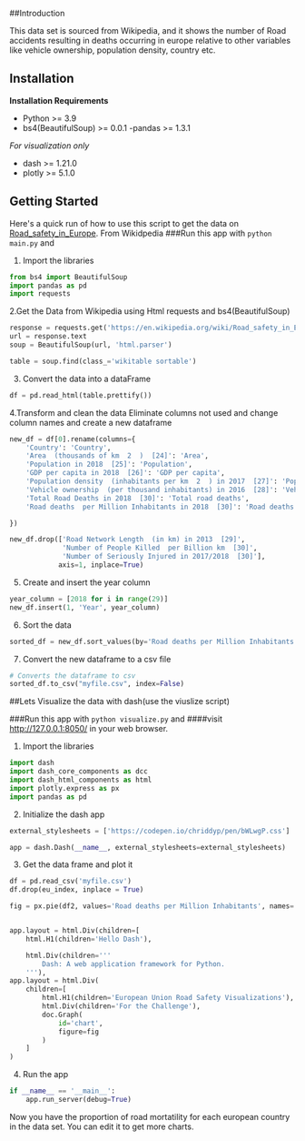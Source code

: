 ##Introduction

This data set is sourced from Wikipedia, and it shows
the number of Road accidents resulting in deaths occurring in europe relative to other 
variables like vehicle ownership, population density, country etc.
## Installation

**Installation Requirements**
- Python >= 3.9
- bs4(BeautifulSoup) >= 0.0.1
-pandas >= 1.3.1

*For visualization only*
- dash >= 1.21.0
- plotly >= 5.1.0



## Getting Started

Here's a quick run of how to use this script to get the data on 
[Road_safety_in_Europe](https://en.wikipedia.org/wiki/Road_safety_in_Europe). From Wikidpedia
###Run this app with `python main.py` and

1. Import the libraries
  ```python
  from bs4 import BeautifulSoup
  import pandas as pd
  import requests

  ```

2.Get the Data from Wikipedia using Html requests and bs4(BeautifulSoup)
```python
response = requests.get('https://en.wikipedia.org/wiki/Road_safety_in_Europe')
url = response.text
soup = BeautifulSoup(url, 'html.parser')

table = soup.find(class_='wikitable sortable')
```
3. Convert the data into a dataFrame
```python
df = pd.read_html(table.prettify())			
```
4.Transform and clean the data 
  Eliminate columns not used and change column names and create a new dataframe
```python
new_df = df[0].rename(columns={
    'Country': 'Country',
    'Area  (thousands of km  2  )  [24]': 'Area',
    'Population in 2018  [25]': 'Population',
    'GDP per capita in 2018  [26]': 'GDP per capita',
    'Population density  (inhabitants per km  2  ) in 2017  [27]': 'Population density',
    'Vehicle ownership  (per thousand inhabitants) in 2016  [28]': 'Vehicle ownership',
    'Total Road Deaths in 2018  [30]': 'Total road deaths',
    'Road deaths  per Million Inhabitants in 2018  [30]': 'Road deaths per Million Inhabitants',

})

new_df.drop(['Road Network Length  (in km) in 2013  [29]',
             'Number of People Killed  per Billion km  [30]',
             'Number of Seriously Injured in 2017/2018  [30]'],
            axis=1, inplace=True)
```
5. Create and insert the year column
```python
year_column = [2018 for i in range(29)]
new_df.insert(1, 'Year', year_column)
```

6. Sort the data
```python
sorted_df = new_df.sort_values(by='Road deaths per Million Inhabitants')


```

7. Convert the new dataframe to a csv file
```python
# Converts the dataframe to csv
sorted_df.to_csv("myfile.csv", index=False)
```

##Lets Visualize the data with dash(use the viuslize script)

###Run this app with `python visualize.py` and
####visit http://127.0.0.1:8050/ in your web browser.

1. Import the libraries
```python
import dash
import dash_core_components as dcc
import dash_html_components as html
import plotly.express as px
import pandas as pd
```

2. Initialize the dash app
```python
external_stylesheets = ['https://codepen.io/chriddyp/pen/bWLwgP.css']

app = dash.Dash(__name__, external_stylesheets=external_stylesheets)
```

3. Get the data frame and plot it
```python
df = pd.read_csv('myfile.csv')
df.drop(eu_index, inplace = True)

fig = px.pie(df2, values='Road deaths per Million Inhabitants', names='Country', title='Road deaths per Million Inhabitants')


app.layout = html.Div(children=[
    html.H1(children='Hello Dash'),

    html.Div(children='''
        Dash: A web application framework for Python.
    '''),
app.layout = html.Div(
    children=[
        html.H1(children='European Union Road Safety Visualizations'),
        html.Div(children='For the Challenge'),
        doc.Graph(
            id='chart',
            figure=fig
        )
    ]
)
```

4. Run the app
```python
if __name__ == '__main__':
    app.run_server(debug=True)
```

Now you have the proportion of road mortatility for each european country in the data set. You
can edit it to get more charts.